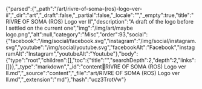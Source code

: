 {"parsed":{"_path":"/art/rivre-of-soma-(ros)-logo-ver-ii","_dir":"art","_draft":false,"_partial":false,"_locale":"","_empty":true,"title":"RIVRE OF SOMA (ROS) Logo ver II","description":"A draft of the logo before I settled on the current one","img":"/img/art/maybe logo.png","alt":null,"category":"Misc","order":93,"social":{"facebook":"/img/social/facebook.svg","instagram":"/img/social/instagram.svg","youtube":"/img/social/youtube.svg","facebookAlt":"Facebook","instagramAlt":"Instagram","youtubeAlt":"Youtube"},"body":{"type":"root","children":[],"toc":{"title":"","searchDepth":2,"depth":2,"links":[]}},"_type":"markdown","_id":"content:art:RIVRE OF SOMA (ROS) Logo ver II.md","_source":"content","_file":"art/RIVRE OF SOMA (ROS) Logo ver II.md","_extension":"md"},"hash":"ucz3TrotVw"}